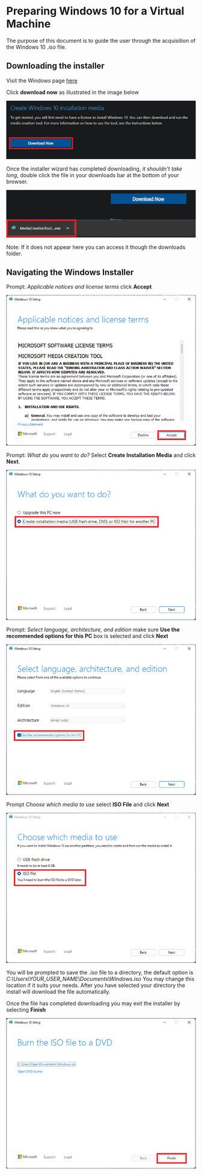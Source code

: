 # Preparing Windows 10 for a Virtual Machine
The purpose of this document is to guide the user through the acquisition of the Windows 10 *.iso* file.

## Downloading the installer 

Visit the Windows page [here](https://www.microsoft.com/en-us/software-download/windows10)

Click **download now** as illustrated in the image below  

![img](static/download.png)

Once the installer wizard has completed downloading, *it shouldn't take long*, double click the file in your downloads bar at the bottom of your browser.  

![img](static/exe_access.png)

Note: If it does not appear here you can access it though the downloads folder.

## Navigating the Windows Installer

Prompt: *Applicable notices and license terms* click **Accept**  

![img](static/license_prompt.png)

Prompt: *What do you want to do?* Select **Create Installation Media** and click **Next**.  

![img](static/media_prompt.png)

Prompt: *Select language, architecture, and edition* make sure **Use the recommended options for this PC** box is selected and click **Next**

![img](static/language_prompt.png)

Prompt *Choose which media to use* select **ISO File** and click **Next**

![img](static/iso_prompt.png)

You will be prompted to save the *.iso* file to a directory, the default option is *C:\Users\YOUR_USER_NAME\Documents\Windows.iso* You may change this location if it suits your needs. After you have selected your directory the install will download the file automatically.

Once the file has completed downloading you may exit the installer by selecting **Finish**

![img](static/finish.png)

